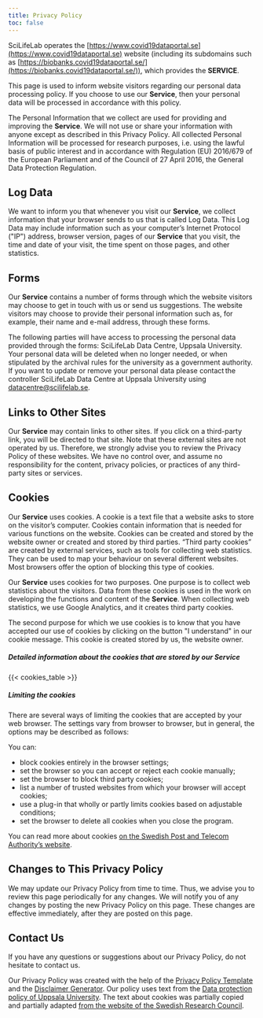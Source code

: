 ```yaml
---
title: Privacy Policy
toc: false
---
```


SciLifeLab operates the [https://www.covid19dataportal.se](https://www.covid19dataportal.se) website (including its subdomains such as [https://biobanks.covid19dataportal.se/](https://biobanks.covid19dataportal.se/)), which provides the **SERVICE**.

This page is used to inform website visitors regarding our personal data processing policy. If you choose to use our **Service**, then your personal data will be processed in accordance with this policy.

The Personal Information that we collect are used for providing and improving the **Service**.
We will not use or share your information with anyone except as described in this Privacy Policy. All collected Personal Information will be processed for research purposes, i.e. using the lawful basis of public interest and in accordance with Regulation (EU) 2016/679 of the European Parliament and of the Council of 27 April 2016, the General Data Protection Regulation.

## Log Data

We want to inform you that whenever you visit our **Service**, we collect information that your browser sends to us that is called Log Data. This Log Data may include information such as your computer’s Internet Protocol ("IP") address, browser version, pages of our **Service** that you visit, the time and date of your visit, the time spent on those pages, and other statistics.

## Forms

Our **Service** contains a number of forms through which the website visitors may choose to get in touch with us or send us suggestions. The website visitors may choose to provide their personal information such as, for example, their name and e-mail address, through these forms.

The following parties will have access to processing the personal data provided through the forms: SciLifeLab Data Centre, Uppsala University. Your personal data will be deleted when no longer needed, or when stipulated by the archival rules for the university as a government authority. If you want to update or remove your personal data please contact the controller SciLifeLab Data Centre at Uppsala University using datacentre@scilifelab.se.

## Links to Other Sites

Our **Service** may contain links to other sites. If you click on a third-party link, you will be directed to that site. Note that these external sites are not operated by us. Therefore, we strongly advise you to review the Privacy Policy of these websites. We have no control over, and assume no responsibility for the content, privacy policies, or practices of any third-party sites or services.

<a id="cookies"><h2>Cookies</h2></a>

Our **Service** uses cookies. A cookie is a text file that a website asks to store on the visitor’s computer. Cookies contain information that is needed for various functions on the website. Cookies can be created and stored by the website owner or created and stored by third parties. “Third party cookies” are created by external services, such as tools for collecting web statistics. They can be used to map your behaviour on several different websites. Most browsers offer the option of blocking this type of cookies.

Our **Service** uses cookies for two purposes. One purpose is to collect web statistics about the visitors. Data from these cookies is used in the work on developing the functions and content of the **Service**. When collecting web statistics, we use Google Analytics, and it creates third party cookies.

The second purpose for which we use cookies is to know that you have accepted our use of cookies by clicking on the button "I understand" in our cookie message. This cookie is created stored by us, the website owner.

##### Detailed information about the cookies that are stored by our **Service**

{{< cookies_table >}}

##### Limiting the cookies

There are several ways of limiting the cookies that are accepted by your web browser. The settings vary from browser to browser, but in general, the options may be described as follows:

You can:

- block cookies entirely in the browser settings;  
- set the browser so you can accept or reject each cookie manually;  
- set the browser to block third party cookies;  
- list a number of trusted websites from which your browser will accept cookies;  
- use a plug-in that wholly or partly limits cookies based on adjustable conditions;  
- set the browser to delete all cookies when you close the program.

You can read more about cookies [on the Swedish Post and Telecom Authority’s website](https://pts.se/en/english-b/regulations2/legislation/electronic-communications-act/q/).

## Changes to This Privacy Policy

We may update our Privacy Policy from time to time.
Thus, we advise you to review this page periodically for any changes.
We will notify you of any changes by posting the new Privacy Policy on this page.
These changes are effective immediately, after they are posted on this page.

## Contact Us

If you have any questions or suggestions about our Privacy Policy, do not hesitate to contact us.

Our Privacy Policy was created with the help of the [Privacy Policy Template](https://www.privacypolicytemplate.net) and the [Disclaimer Generator](https://www.disclaimergenerator.org/). Our policy uses text from the [Data protection policy of Uppsala University](https://www.uu.se/en/about-uu/data-protection-policy). The text about cookies was partially copied and partially adapted [from the website of the Swedish Research Council](https://www.vr.se/english/about-cookies.html).
